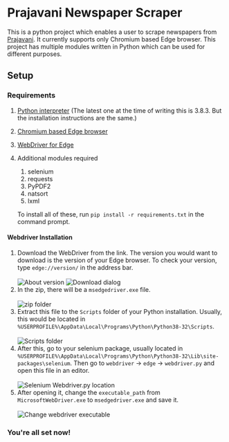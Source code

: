 # Prajavani Newspaper Scraper
This is a python project which enables a user to scrape newspapers from [Prajavani](http://epaper.prajavani.net). It currently supports only Chromium based Edge browser.
This project has multiple modules written in Python which can be used for different purposes.
## Setup
### Requirements
1. [Python interpreter](https://www.ics.uci.edu/~pattis/common/handouts/pythoneclipsejava/python.html) (The latest one at the time of writing this is 3.8.3. But the installation instructions are the same.)
2. [Chromium based Edge browser](https://www.microsoft.com/en-us/edge)
3. [WebDriver for Edge](https://msedgewebdriverstorage.z22.web.core.windows.net/)
4. Additional modules required
   1. selenium
   2. requests
   3. PyPDF2
   4. natsort
   5. lxml
   
   To install all of these, run `pip install -r requirements.txt` in the command prompt.
#### Webdriver Installation
1. Download the WebDriver from the link. The version you would want to download is the version of your Edge browser. To check your version, type `edge://version/` in the address bar.
<br/><br/>![About version](../assets/newspaper-scraper/edge-webdriver-download-delay-10ms.gif)
![Download dialog](../assets/newspaper-scraper/download-dialog.png)
2. In the zip, there will be a `msedgedriver.exe` file.<br/><br/>![zip folder](../assets/newspaper-scraper/zip-folder.png)
3. Extract this file to the `Scripts` folder of your Python installation. Usually, this would be located in `%USERPROFILE%\AppData\Local\Programs\Python\Python38-32\Scripts`.
<br/><br/>![Scripts folder](../assets/newspaper-scraper/script-folder.png)
4. After this, go to your selenium package, usually located in `%USERPROFILE%\AppData\Local\Programs\Python\Python38-32\Lib\site-packages\selenium`. Then go to `webdriver` -> `edge` -> `webdriver.py` and open this file in an editor.<br/><br/>![Selenium Webdriver.py location](../assets/newspaper-scraper/selenium-webdriver-location.gif)
5. After opening it, change the `executable_path` from `MicrosoftWebDriver.exe` to `msedgedriver.exe` and save it.<br/><br/>![Change webdriver executable](../assets/newspaper-scraper/change-webdriver.gif)
### You're all set now!
